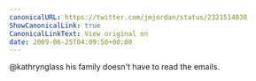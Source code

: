 ```yaml
---
canonicalURL: https://twitter.com/jmjordan/status/2321514030
ShowCanonicalLink: true
CanonicalLinkText: View original on
date: 2009-06-25T04:09:50+00:00
---
```

@kathrynglass his family doesn't have to read the emails.